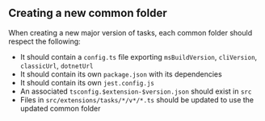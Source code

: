 ## Creating a new common folder

When creating a new major version of tasks, each common folder should respect the following:

- It should contain a `config.ts` file exporting `msBuildVersion`, `cliVersion`, `classicUrl`, `dotnetUrl`
- It should contain its own `package.json` with its dependencies
- It should contain its own `jest.config.js`
- An associated `tsconfig.$extension-$version.json` should exist in `src`
- Files in `src/extensions/tasks/*/v*/*.ts` should be updated to use the updated common folder
